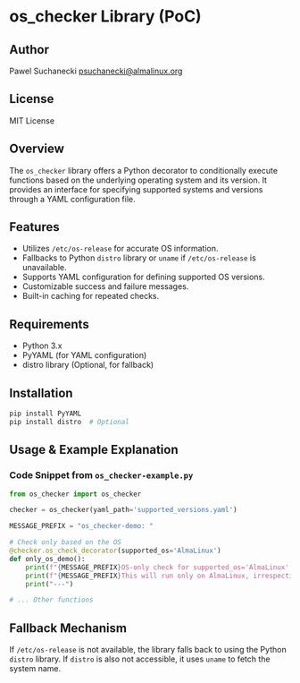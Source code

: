 # os_checker Library (PoC)

## Author
Pawel Suchanecki <psuchanecki@almalinux.org>

## License
MIT License

## Overview
The `os_checker` library offers a Python decorator to conditionally execute functions based on the underlying operating system and its version. It provides an interface for specifying supported systems and versions through a YAML configuration file.

## Features
- Utilizes `/etc/os-release` for accurate OS information.
- Fallbacks to Python `distro` library or `uname` if `/etc/os-release` is unavailable.
- Supports YAML configuration for defining supported OS versions.
- Customizable success and failure messages.
- Built-in caching for repeated checks.

## Requirements
- Python 3.x
- PyYAML (for YAML configuration)
- distro library (Optional, for fallback)

## Installation
```bash
pip install PyYAML
pip install distro  # Optional
```

## Usage & Example Explanation

### Code Snippet from `os_checker-example.py`

```python
from os_checker import os_checker

checker = os_checker(yaml_path='supported_versions.yaml')

MESSAGE_PREFIX = "os_checker-demo: "

# Check only based on the OS
@checker.os_check_decorator(supported_os='AlmaLinux')
def only_os_demo():
    print(f"{MESSAGE_PREFIX}OS-only check for supported_os='AlmaLinux'.")
    print(f"{MESSAGE_PREFIX}This will run only on AlmaLinux, irrespective of the version.")
    print("---")

# ... Other functions
```

## Fallback Mechanism

If `/etc/os-release` is not available, the library falls back to using the Python `distro` library. If `distro` is also not accessible, it uses `uname` to fetch the system name.

